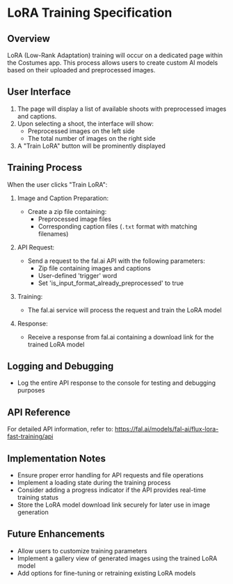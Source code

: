 # LoRA Training Specification

## Overview
LoRA (Low-Rank Adaptation) training will occur on a dedicated page within the Costumes app. This process allows users to create custom AI models based on their uploaded and preprocessed images.

## User Interface
1. The page will display a list of available shoots with preprocessed images and captions.
2. Upon selecting a shoot, the interface will show:
   - Preprocessed images on the left side
   - The total number of images on the right side
3. A "Train LoRA" button will be prominently displayed

## Training Process
When the user clicks "Train LoRA":

1. Image and Caption Preparation:
   - Create a zip file containing:
     - Preprocessed image files
     - Corresponding caption files (`.txt` format with matching filenames)

2. API Request:
   - Send a request to the fal.ai API with the following parameters:
     - Zip file containing images and captions
     - User-defined 'trigger' word
     - Set 'is_input_format_already_preprocessed' to true

3. Training:
   - The fal.ai service will process the request and train the LoRA model

4. Response:
   - Receive a response from fal.ai containing a download link for the trained LoRA model

## Logging and Debugging
- Log the entire API response to the console for testing and debugging purposes

## API Reference
For detailed API information, refer to: https://fal.ai/models/fal-ai/flux-lora-fast-training/api

## Implementation Notes
- Ensure proper error handling for API requests and file operations
- Implement a loading state during the training process
- Consider adding a progress indicator if the API provides real-time training status
- Store the LoRA model download link securely for later use in image generation

## Future Enhancements
- Allow users to customize training parameters
- Implement a gallery view of generated images using the trained LoRA model
- Add options for fine-tuning or retraining existing LoRA models

